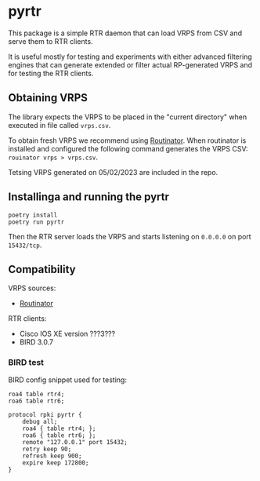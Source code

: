 # pyrtr

This package is a simple RTR daemon that can load VRPS from CSV and serve them to RTR clients.

It is useful mostly for testing and experiments with either advanced filtering engines that can
generate extended or filter actual RP-generated VRPS and for testing the RTR clients.

## Obtaining VRPS

The library expects the VRPS to be placed in the "current directory" when executed in file called `vrps.csv`.

To obtain fresh VRPS we recommend using [Routinator](https://github.com/NLnetLabs/routinator). When routinator is installed and configured the following command generates the VRPS CSV: `rouinator vrps > vrps.csv`.

Tetsing VRPS generated on 05/02/2023 are included in the repo.

## Installinga and running the pyrtr

```
poetry install
poetry run pyrtr
```

Then the RTR server loads the VRPS and starts listening on `0.0.0.0` on port `15432/tcp`.

## Compatibility

VRPS sources:
 * [Routinator](https://github.com/NLnetLabs/routinator)

RTR clients:
 * Cisco IOS XE version ???3???
 * BIRD 3.0.7

### BIRD test

BIRD config snippet used for testing:
```
roa4 table rtr4;
roa6 table rtr6;

protocol rpki pyrtr {
    debug all;
    roa4 { table rtr4; };
    roa6 { table rtr6; };
    remote "127.0.0.1" port 15432;
    retry keep 90;
    refresh keep 900;
    expire keep 172800;
}
```


